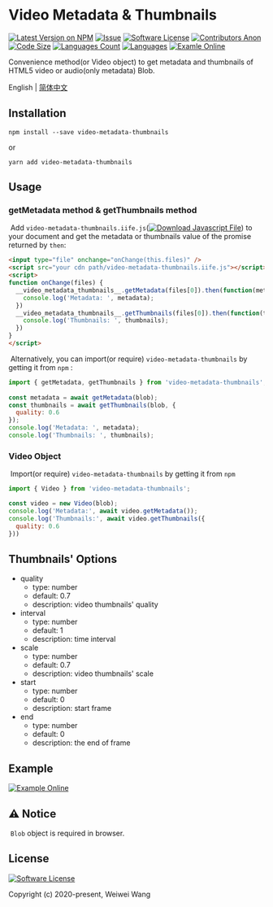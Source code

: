 # **Video Metadata & Thumbnails**

[![Latest Version on NPM](https://img.shields.io/npm/v/video-metadata-thumbnails)](https://npmjs.com/package/video-metadata-thumbnails)
[![Issue](https://img.shields.io/badge/-help--wanted-brightgreen)](https://github.com/wangweiwei/video-metadata-thumbnails/issues)
[![Software License](https://img.shields.io/npm/l/video-metadata-thumbnails)](https://github.com/wangweiwei/video-metadata-thumbnails/blob/master/LICENSE)
[![Contributors Anon](https://img.shields.io/github/contributors-anon/wangweiwei/video-metadata-thumbnails)](https://github.com/wangweiwei/video-metadata-thumbnails)
[![Code Size](https://img.shields.io/github/languages/code-size/wangweiwei/video-metadata-thumbnails)](https://github.com/wangweiwei/video-metadata-thumbnails)
[![Languages Count](https://img.shields.io/github/languages/count/wangweiwei/video-metadata-thumbnails)](https://github.com/wangweiwei/video-metadata-thumbnails)
[![Languages](https://img.shields.io/github/languages/top/wangweiwei/video-metadata-thumbnails)](https://github.com/wangweiwei/video-metadata-thumbnails)
[![Examle Online](https://img.shields.io/badge/-Example--Online-blue)](https://www.ellow.cn/examples/video-metadata-thumbnails/index.html)

Convenience method(or Video object) to get metadata and thumbnails of HTML5 video or audio(only metadata) Blob.

English | [简体中文](https://github.com/wangweiwei/video-metadata-thumbnails/blob/master/README.zh.md)

## **Installation**

```shell
npm install --save video-metadata-thumbnails
```

or

```
yarn add video-metadata-thumbnails
```

## **Usage**

### getMetadata method &  getThumbnails method

​	Add `video-metadata-thumbnails.iife.js`([![Download Javascript File](https://img.shields.io/badge/-Download--Javascript--File-blue?logo=javascript)](https://raw.githubusercontent.com/wangweiwei/video-metadata-thumbnails/master/lib/video-metadata-thumbnails.iife.js)) to your document and get the metadata or thumbnails value of the promise returned by `then`:

```html
<input type="file" onchange="onChange(this.files)" />
<script src="your cdn path/video-metadata-thumbnails.iife.js"></script>
<script>
function onChange(files) {
  __video_metadata_thumbnails__.getMetadata(files[0]).then(function(metadata) {
    console.log('Metadata: ', metadata);
  })
  __video_metadata_thumbnails__.getThumbnails(files[0]).then(function(thumbnails) {
    console.log('Thumbnails: ', thumbnails);
  })
}
</script>
```

​	Alternatively, you can import(or require) `video-metadata-thumbnails` by getting it from `npm` :

```javascript
import { getMetadata, getThumbnails } from 'video-metadata-thumbnails';
  
const metadata = await getMetadata(blob);
const thumbnails = await getThumbnails(blob, {
  quality: 0.6
});
console.log('Metadata: ', metadata);
console.log('Thumbnails: ', thumbnails);
```
### Video Object

​	Import(or require) `video-metadata-thumbnails` by getting it from `npm`

```      javascript
import { Video } from 'video-metadata-thumbnails';

const video = new Video(blob);
console.log('Metadata:', await video.getMetadata());
console.log('Thumbnails:', await video.getThumbnails({
  quality: 0.6
}))
```

## **Thumbnails' Options**

* quality
  * type: number
  * default: 0.7
  * description: video thumbnails' quality
* interval
  * type: number
  * default: 1
  * description: time interval
* scale
  * type: number
  * default: 0.7
  * description: video thumbnails' scale
* start
  * type: number
  * default: 0
  * description: start frame
* end
  * type: number
  * default: 0
  * description: the end of frame

## **Example**

[![Example Online](https://img.shields.io/badge/-在线例子-blue?style=for-the-badge&logo=internet-explorer)](https://www.ellow.cn/examples/video-metadata-thumbnails/index.html)

## **⚠️  Notice**

​	`Blob` object is required in browser.


## **License**
[![Software License](https://img.shields.io/badge/license-MIT-brightgreen.svg?style=flat-square)](https://github.com/wangweiwei/video-metadata-thumbnails/blob/master/LICENSE)

Copyright (c) 2020-present, Weiwei Wang 
